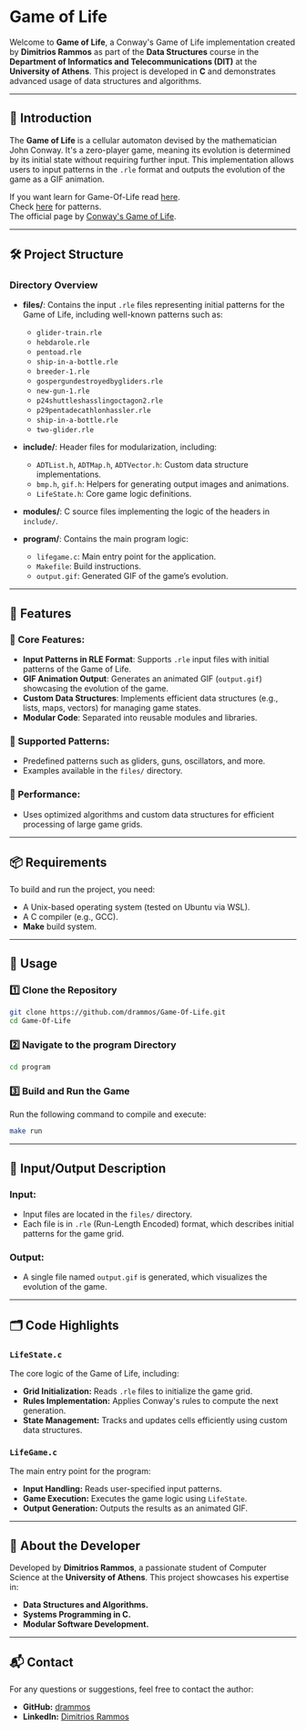 # Game of Life

Welcome to **Game of Life**, a Conway's Game of Life implementation created by **Dimitrios Rammos** as part of the **Data Structures** course in the **Department of Informatics and Telecommunications (DIT)** at the **University of Athens**. This project is developed in **C** and demonstrates advanced usage of data structures and algorithms.

---

## 📜 Introduction

The **Game of Life** is a cellular automaton devised by the mathematician John Conway. It's a zero-player game, meaning its evolution is determined by its initial state without requiring further input. This implementation allows users to input patterns in the `.rle` format and outputs the evolution of the game as a GIF animation.

If you want learn for Game-Of-Life read [here](https://en.wikipedia.org/wiki/Conway%27s_Game_of_Life).</br>
Check [here](https://conwaylife.com/wiki/Category:Patterns_found_by_(person)) for patterns.</br>
The official page by [Conway's Game of Life](https://conwaylife.com/).</br>


---

## 🛠️ Project Structure

### Directory Overview

- **files/**: Contains the input `.rle` files representing initial patterns for the Game of Life, including well-known patterns such as:
  - `glider-train.rle`
  - `hebdarole.rle`
  - `pentoad.rle`
  - `ship-in-a-bottle.rle`
  - `breeder-1.rle`
  - `gospergundestroyedbygliders.rle`
  - `new-gun-1.rle`
  - `p24shuttleshasslingoctagon2.rle`
  - `p29pentadecathlonhassler.rle`
  - `ship-in-a-bottle.rle`
  - `two-glider.rle`

- **include/**: Header files for modularization, including:
  - `ADTList.h`, `ADTMap.h`, `ADTVector.h`: Custom data structure implementations.
  - `bmp.h`, `gif.h`: Helpers for generating output images and animations.
  - `LifeState.h`: Core game logic definitions.

- **modules/**: C source files implementing the logic of the headers in `include/`.

- **program/**: Contains the main program logic:
  - `lifegame.c`: Main entry point for the application.
  - `Makefile`: Build instructions.
  - `output.gif`: Generated GIF of the game’s evolution.

---

## 📑 Features

### 🌟 Core Features:
- **Input Patterns in RLE Format**: Supports `.rle` input files with initial patterns of the Game of Life.
- **GIF Animation Output**: Generates an animated GIF (`output.gif`) showcasing the evolution of the game.
- **Custom Data Structures**: Implements efficient data structures (e.g., lists, maps, vectors) for managing game states.
- **Modular Code**: Separated into reusable modules and libraries.

### 🔧 Supported Patterns:
- Predefined patterns such as gliders, guns, oscillators, and more.
- Examples available in the `files/` directory.

### 🚀 Performance:
- Uses optimized algorithms and custom data structures for efficient processing of large game grids.

---

## 📦 Requirements

To build and run the project, you need:

- A Unix-based operating system (tested on Ubuntu via WSL).
- A C compiler (e.g., GCC).
- **Make** build system.

---

## 🚀 Usage

### 1️⃣ Clone the Repository
```bash
git clone https://github.com/drammos/Game-Of-Life.git
cd Game-Of-Life
```

### 2️⃣ Navigate to the program Directory
```bash
cd program
```

### 3️⃣ Build and Run the Game
Run the following command to compile and execute:
```bash
make run
```

---

## 🔧 Input/Output Description

### Input:
- Input files are located in the `files/` directory.
- Each file is in `.rle` (Run-Length Encoded) format, which describes initial patterns for the game grid.

### Output:
- A single file named `output.gif` is generated, which visualizes the evolution of the game.

---

## 🗂️ Code Highlights

### `LifeState.c`
The core logic of the Game of Life, including:
- **Grid Initialization:** Reads `.rle` files to initialize the game grid.
- **Rules Implementation:** Applies Conway's rules to compute the next generation.
- **State Management:** Tracks and updates cells efficiently using custom data structures.


### `LifeGame.c`
The main entry point for the program:
- **Input Handling:** Reads user-specified input patterns.
- **Game Execution:** Executes the game logic using `LifeState`.
- **Output Generation:** Outputs the results as an animated GIF.

---


## 🧠 About the Developer

Developed by **Dimitrios Rammos**, a passionate student of Computer Science at the **University of Athens**. This project showcases his expertise in:
- **Data Structures and Algorithms.**
- **Systems Programming in C.**
- **Modular Software Development.**


---

## 📬 Contact

For any questions or suggestions, feel free to contact the author:

- **GitHub:** [drammos](https://github.com/drammos)  
- **LinkedIn:** [Dimitrios Rammos](https://www.linkedin.com/in/dimitrisrammos/)
